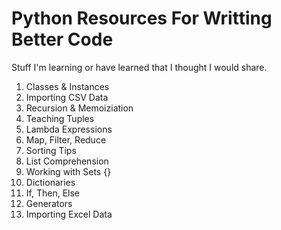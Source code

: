 # Python Resources For Writting Better Code

Stuff I'm learning or have learned that I thought I would share.

1. Classes & Instances
2. Importing CSV Data
3. Recursion & Memoiziation
4. Teaching Tuples
5. Lambda Expressions
6. Map, Filter, Reduce
7. Sorting Tips
8. List Comprehension
9. Working with Sets {}
10. Dictionaries
11. If, Then, Else
12. Generators
13. Importing Excel Data
